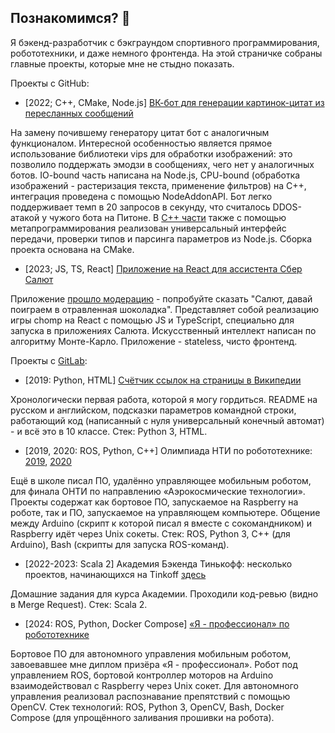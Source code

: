 ## Познакомимся? 👋

Я бэкенд-разработчик с бэкграундом спортивного программирования, робототехники, и даже немного фронтенда. На этой страничке собраны главные проекты, которые мне не стыдно показать.

Проекты с GitHub:
- [2022; C++, CMake, Node.js] [ВК-бот для генерации картинок-цитат из пересланных сообщений](https://github.com/FeDaniil/newquote)

На замену почившему генератору цитат бот с аналогичным функционалом. Интересной особенностью является прямое использование библиотеки vips для обработки изображений: это позволило поддержать эмодзи в сообщениях, чего нет у аналогичных ботов. IO-bound часть написана на Node.js, CPU-bound (обработка изображений - растеризация текста, применение фильтров) на C++, интеграция проведена с помощью NodeAddonAPI. Бот легко поддерживает темп в 20 запросов в секунду, что считалось DDOS-атакой у чужого бота на Питоне. В [C++ части](https://github.com/FeDaniil/newquote/blob/master/index.cpp) также с помощью метапрограммирования реализован универсальный интерфейс передачи, проверки типов и парсинга параметров из Node.js. Сборка проекта основана на CMake.

- [2023; JS, TS, React] [Приложение на React для ассистента Сбер Салют](https://github.com/FeDaniil/chomp-sber)

Приложение [прошло модерацию](https://developers.sber.ru/link/dZrOFig) - попробуйте сказать "Салют, давай поиграем в отравленная шоколадка". Представляет собой реализацию игры chomp на React с помощью JS и TypeScript, специально для запуска в приложениях Салюта. Искусственный интеллект написан по алгоритму Монте-Карло. Приложение - stateless, чисто фронтенд.

Проекты с [GitLab](https://gitlab.com/fedaniil):
- [2019: Python, HTML] [Счётчик ссылок на страницы в Википедии](https://gitlab.com/fedaniil/wikipedia-link-counter)

Хронологически первая работа, которой я могу гордиться. README на русском и английском, подсказки параметров командной строки, работающий код (написанный с нуля универсальный конечный автомат) - и всё это в 10 классе. Стек: Python 3, HTML.

- [2019, 2020: ROS, Python, C++] Олимпиада НТИ по робототехнике: [2019](https://gitlab.com/fedaniil/crosrover), [2020](https://gitlab.com/fedaniil/ass-rover)

Ещё в школе писал ПО, удалённо управляющее мобильным роботом, для финала ОНТИ по направлению «Аэрокосмические технологии». Проекты содержат как бортовое ПО, запускаемое на Raspberry на роботе, так и ПО, запускаемое на управляющем компьютере. Общение между Arduino (скрипт к которой писал я вместе с сокомандником) и Raspberry идёт через Unix сокеты. Стек: ROS, Python 3, C++ (для Arduino), Bash (скрипты для запуска ROS-команд).

- [2022-2023: Scala 2] Академия Бэкенда Тинькофф: несколько проектов, начинающихся на Tinkoff [здесь](https://gitlab.com/users/fedaniil/projects)

Домашние задания для курса Академии. Проходили код-ревью (видно в Merge Request). Стек: Scala 2.

- [2024: ROS, Python, Docker Compose] [«Я - профессионал» по робототехнике](https://gitlab.com/fedaniil/iprofi2024-robot-final)

Бортовое ПО для автономного управления мобильным роботом, завоевавшее мне диплом призёра «Я - профессионал». Робот под управлением ROS, бортовой контроллер моторов на Arduino взаимодействовал с Raspberry через Unix сокет. Для автономного управления реализовал распознавание препятствий с помощью OpenCV. Стек технологий: ROS, Python 3, OpenCV, Bash, Docker Compose (для упрощённого заливания прошивки на робота).
<!--
**FeDaniil/fedaniil** is a ✨ _special_ ✨ repository because its `README.md` (this file) appears on your GitHub profile.

Here are some ideas to get you started:

- 🔭 I’m currently working on ...
- 🌱 I’m currently learning ...
- 👯 I’m looking to collaborate on ...
- 🤔 I’m looking for help with ...
- 💬 Ask me about ...
- 📫 How to reach me: ...
- 😄 Pronouns: ...
- ⚡ Fun fact: ...
-->
